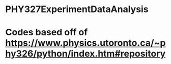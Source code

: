 # PHY327ExperimentDataAnalysis
# Codes based off of https://www.physics.utoronto.ca/~phy326/python/index.htm#repository